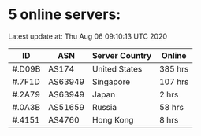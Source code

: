# 5 online servers:

Latest update at: Thu Aug 06 09:10:13 UTC 2020

| ID | ASN | Server Country | Online |
| -- | --- | -------------- | ------ |
| #.D09B | AS174 | United States | 385 hrs |
| #.7F1D | AS63949 | Singapore | 107 hrs |
| #.2A79 | AS63949 | Japan | 2 hrs |
| #.0A3B | AS51659 | Russia | 58 hrs |
| #.4151 | AS4760 | Hong Kong | 8 hrs |

